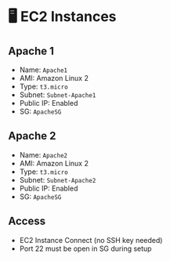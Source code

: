 # 🖥️ EC2 Instances

## Apache 1

- Name: `Apache1`
- AMI: Amazon Linux 2
- Type: `t3.micro`
- Subnet: `Subnet-Apache1`
- Public IP: Enabled
- SG: `ApacheSG`

## Apache 2

- Name: `Apache2`
- AMI: Amazon Linux 2
- Type: `t3.micro`
- Subnet: `Subnet-Apache2`
- Public IP: Enabled
- SG: `ApacheSG`

## Access

- EC2 Instance Connect (no SSH key needed)
- Port 22 must be open in SG during setup
